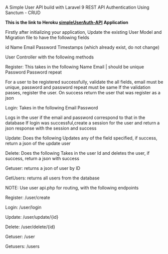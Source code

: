 A Simple User API build with Laravel 9 REST API Authentication Using Sanctum - CRUD

**This is the link to Heroku [simpleUserAuth-API](https://simple-user-auth-api.herokuapp.com/) Application**

Firstly after initializing your application, Update the existing User Model and Migration file to have the following fields

id
Name
Email
Password
Timestamps (which already exist, do not change)

User Controller with the following methods

Register: This takes in the following 
Name
Email | should be unique
Password 
Password repeat

For a user to be registered successfully, validate the all fields, email must be unique, password and password repeat must be same
If the validation passes, register the user. On success return the user that was register as a json
 
Login: Takes in the following
Email
Password

Logs in the user if the email and password correspond to that in the database
If login was successful,create a session for the user and return a json response with the session and success

Update: Does the following
Updates any of the field specified, if success, return a json of the update user

Delete: Does the following
Takes in the user Id and deletes the user, if success, return a json with success

Getuser: returns a json of user by ID

GetUsers: returns all users from the database

NOTE: Use user api.php for routing, with the following endpoints

Register: /user/create

Login: /user/login

Update: /user/update/{id}

Delete: /user/delete/{id}

Getuser: /user

Getusers: /users